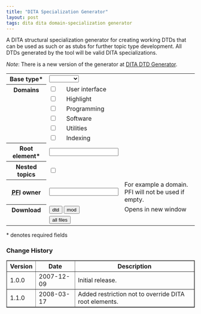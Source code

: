 ```yaml
---
title: "DITA Specialization Generator"
layout: post
tags: dita dita domain-specialization generator
---
```

A DITA structural specialization generator for creating working DTDs that can be used as such or as stubs for further topic type development. All DTDs generated by the tool will be valid DITA specializations.

*Note*: There is a new version of the generator at [DITA DTD Generator](/dita-generator/).

<script type="application/javascript" src="/wp-content/uploads/2008/03/form.js"></script>
<form action="/cgi-bin/dtdgenerator.py" method="get" onsubmit="return validateForm(event);" style="text-align: left" target="_blank">
<table>
<tbody>
<tr>
  <th><label for="type">Base type</label>*</th>
  <td colspan="2"><select name="type" id="type" class="required"><option value=""></option><option value="topic">topic</option><option value="concept">concept</option><option value="task">task</option><option value="reference">reference</option></select></td>
  <td></td>
</tr>
<tr valign="top">
  <th rowspan="6">Domains</th>
  <td><input type="checkbox" name="domain" value="ui" /></td>
  <td>User interface</td>
  <td></td>
</tr>
<tr>
  <td><input type="checkbox" name="domain" value="hi" /></td>
  <td>Highlight</td>
  <td></td>
</tr>
<tr>
  <td><input type="checkbox" name="domain" value="pr" /></td>
  <td>Programming</td>
  <td></td>
</tr>
<tr>
  <td><input type="checkbox" name="domain" value="sw" /></td>
  <td>Software</td>
  <td></td>
</tr>
<tr>
  <td><input type="checkbox" name="domain" value="ut" />
  </td><td>Utilities</td>
  <td></td>
</tr>
<tr>
  <td><input type="checkbox" name="domain" value="indexing" /></td>
  <td>Indexing</td>
  <td></td>
</tr>
<tr>
  <th><label for="root">Root element</label>*</th>
  <td colspan="2"><input type="text" name="root" id="root" class="required" value="" /></td>
  <td></td>
</tr>
<tr>
  <th><label for="nested">Nested topics</label></th>
  <td colspan="2"><input type="checkbox" name="nested" id="nested" value="true" /></td>
  <td></td>
</tr>
<tr>
  <th><label for="owner"><abbr title="Public Formal Identifier">PFI</abbr> owner</label></th>
  <td colspan="2"><input type="text" name="owner" id="owner" value="" /></td>
  <td>For example a domain. PFI will not be used if empty.</td>
</tr>
<tr valign="top">
  <th rowspan="2">Download</th>
  <td colspan="2"><button type="submit" name="file" value="dtd">dtd</button> <button type="submit" name="file" value="mod">mod</button></td>
  <td>Opens in new window</td>
</tr>
<tr valign="top">
  <td colspan="2"><button type="submit" name="file" value="tgz">all files</button></td>
  <td></td>
</tr>
</tbody>
</table>
* denotes required fields
</form>
<h3>Change History</h3>
<table border="1">
<tr>
<th>Version</th>
<th>Date</th>
<th>Description</th>
</tr>
<tr>
<td>1.0.0</td>
<td>2007-12-09</td>
<td>Initial release.</td>
</tr>
<tr>
<td>1.1.0</td>
<td>2008-03-17</td>
<td>Added restriction not to override DITA root elements.</td>
</tr>
</table>

